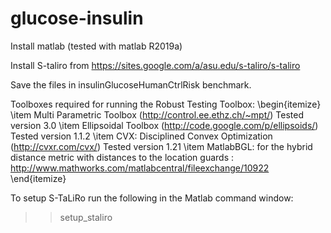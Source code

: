 # glucose-insulin


Install matlab (tested with matlab R2019a)

Install S-taliro from https://sites.google.com/a/asu.edu/s-taliro/s-taliro

Save the files in insulinGlucoseHumanCtrlRisk benchmark.

Toolboxes required for running the Robust Testing Toolbox:
\begin{itemize}
	\item Multi Parametric Toolbox (http://control.ee.ethz.ch/~mpt/)
	   Tested version 3.0
	\item Ellipsoidal Toolbox (http://code.google.com/p/ellipsoids/)
	   Tested version 1.1.2
	\item CVX: Disciplined Convex Optimization (http://cvxr.com/cvx/)
	   Tested version 1.21
  \item MatlabBGL: for the hybrid distance metric with distances to the location guards
  : http://www.mathworks.com/matlabcentral/fileexchange/10922
\end{itemize}

To setup S-TaLiRo run the following in the Matlab command window:
>> setup_staliro
